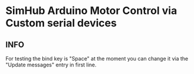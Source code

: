# SimHub Arduino Motor Control via Custom serial devices

## INFO

For testing the bind key is "Space" at the moment you can change it via the "Update messages" entry in first line.